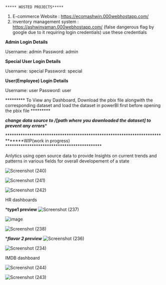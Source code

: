                                                                                           ***** HOSTED PROJECTS*****

1. E-commerce Website : https://ecomashwin.000webhostapp.com/
2.  inventory management system :  https://ashwinvaman.000webhostapp.com/ (false dangerous flag by google due to it requiring login credentials) use these credentials
    
**Admin Login Details**

Username: admin
Password: admin

**Special User Login Details**

Username: special
Password: special

**User(Employee) Login Details**

Username: user
Password: user 




 *********                      To View any Dashboard, Download the pbix file alongwith the corresponding dataset and load the dataset in powerBI first before opening the pbix file    *********


*****change data source to /[path where you downloaded the dataset] to prevent any errors******


******************************************************************************WIP(work in progress)   ********************************************

Anlytics using open source data  to provide Insights on current trends and patterns in various fields for overall developement of a state



![Screenshot (240)](https://github.com/Lawliet2409/PBI-Projects/assets/47301097/2c79e447-8ec5-4f15-871b-7c3ad68125e6)


![Screenshot (241)](https://github.com/Lawliet2409/PBI-Projects/assets/47301097/cae90b0a-5f7d-4586-a59d-3a55a15d9bfc)


![Screenshot (242)](https://github.com/Lawliet2409/PBI-Projects/assets/47301097/25064e25-e0ff-4bda-aeb0-1e5f55407010)



HR dashboards


*******type1 preview******
![Screenshot (237)](https://github.com/Lawliet2409/PBI-Projects/assets/47301097/325c009b-e6d1-4749-a5c2-78918a452cb4)

![image](https://github.com/Lawliet2409/PBI-Projects/assets/47301097/e331bf6b-925d-46f4-9c53-d8c9861762ff)

![Screenshot (238)](https://github.com/Lawliet2409/PBI-Projects/assets/47301097/db4355c2-1098-44fa-9abd-da1de541cb03)



******flavor 2 preview*****
![Screenshot (236)](https://github.com/Lawliet2409/PBI-Projects/assets/47301097/14470c1f-75a1-4a1d-a24f-a51dea90c35f)


![Screenshot (234)](https://github.com/Lawliet2409/PBI-Projects/assets/47301097/b8739a31-122f-4abc-835e-25213b4a2cf5)



IMDB dashboard


![Screenshot (244)](https://github.com/Lawliet2409/PBI-Projects/assets/47301097/5d341e99-5d28-4e33-a0ec-6f5248a18f18)




![Screenshot (243)](https://github.com/Lawliet2409/PBI-Projects/assets/47301097/1c4c39f5-15d3-4700-b56f-2fce63065ff9)

